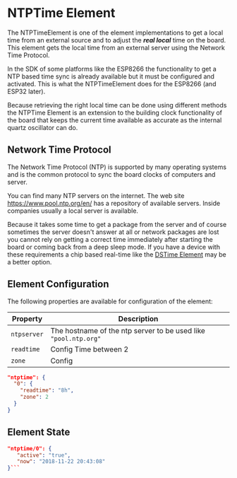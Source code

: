 # NTPTime Element

The NTPTimeElement is one of the element implementations to get a local time from an external source
and to adjust the ***real local*** time on the board.
This element gets the local time from an external server using the Network Time Protocol.

<!-- ![NTPTime Properties and Actions](ntptime-api.png) -->

In the SDK of some platforms like the ESP8266 the functionality to get a NTP based time sync is already available but it must be configured and activated.
This is what the NTPTimeElement does for the ESP8266 (and ESP32 later).

Because retrieving the right local time can be done using different methods the NTPTime Element is an extension to the building clock functionality of the board that keeps the current time available as accurate as the internal quartz oscillator can do.

## Network Time Protocol

The Network Time Protocol (NTP) is supported by many operating systems and is the common protocol to sync the board clocks of computers and server.

You can find many NTP servers on the internet. The web site <https://www.pool.ntp.org/en/> has a repository of available servers. Inside companies usually a local server is available.

Because it takes some time to get a package from the server and of course sometimes the server doesn't answer at all or network packages are lost you cannot rely on getting a correct time immediately after starting the board or coming back from a deep sleep mode. If you have a device with these requirements a chip based real-time like the  [DSTime Element](dstimeelement) may be a better option.

<!-- Using actions dispatched over the network to exchange a current time has a latency that may be too much to be accurate for a specific use case. Local actions are better to be used for this so you may consider using a local Time Element on the devices that have real-time requirements.

Some interesting use cases are using the real time like clock displays and things that need to know it is day or night or just log sensor data that must be analyzed later. -->

## Element Configuration

The following properties are available for configuration of the element:

| Property      | Description                                                        |
| ------------- | ------------------------------------------------------------------ |
| `ntpserver`   | The hostname of the ntp server to be used like `"pool.ntp.org"`    |
| `readtime`    | Config Time between 2                                              |
| `zone`        | Config                                                             |



```JSON
"ntptime": {
  "0": {
    "readtime": "8h",
    "zone": 2
  }
}
```

## Element State

```JSON
"ntptime/0": {
   "active": "true",
   "now": "2018-11-22 20:43:08"
}```

